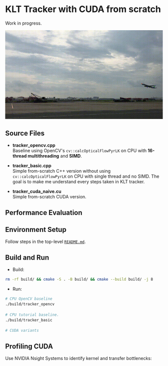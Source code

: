 # KLT Tracker with CUDA from scratch

Work in progress.

![Video Comparison](tracker_cuda_naive.gif)

## Source Files

- **tracker_opencv.cpp**  
  Baseline using OpenCV's `cv::calcOpticalFlowPyrLK` on CPU with **16-thread multithreading** and **SIMD**.

- **tracker_basic.cpp**  
  Simple from-scratch C++ version without using `cv::calcOpticalFlowPyrLK` on CPU with single thread and no SIMD. The goal is to make me understand every steps taken in KLT tracker.

- **tracker_cuda_naive.cu**  
  Simple from-scratch CUDA version.

## Performance Evaluation


## Environment Setup

Follow steps in the top-level [`README.md`](https://github.com/lionlai1989/GPU_Programming_Specialization).

## Build and Run

- Build:
```bash
rm -rf build/ && cmake -S . -B build/ && cmake --build build/ -j 8
```

- Run:
```bash
# CPU OpenCV baseline
./build/tracker_opencv

# CPU tutorial baseline. 
./build/tracker_basic

# CUDA variants
```


## Profiling CUDA

Use NVIDIA Nsight Systems to identify kernel and transfer bottlenecks:
